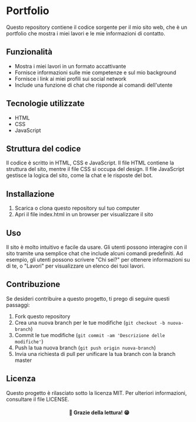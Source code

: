 # Portfolio


Questo repository contiene il codice sorgente per il mio sito web, che è un portfolio che mostra i miei lavori e le mie informazioni di contatto.

## Funzionalità
- Mostra i miei lavori in un formato accattivante
- Fornisce informazioni sulle mie competenze e sul mio background
- Fornisce i link ai miei profili sui social network
- Include una funzione di chat che risponde ai comandi dell'utente

## Tecnologie utilizzate
- HTML
- CSS
- JavaScript

## Struttura del codice
Il codice è scritto in HTML, CSS e JavaScript. Il file HTML contiene la struttura del sito, mentre il file CSS si occupa del design. Il file JavaScript gestisce la logica del sito, come la chat e le risposte del bot.

## Installazione
1. Scarica o clona questo repository sul tuo computer
2. Apri il file index.html in un browser per visualizzare il sito

## Uso
Il sito è molto intuitivo e facile da usare. Gli utenti possono interagire con il sito tramite una semplice chat che include alcuni comandi predefiniti. Ad esempio, gli utenti possono scrivere "Chi sei?" per ottenere informazioni su di te, o "Lavori" per visualizzare un elenco dei tuoi lavori.

## Contribuzione
Se desideri contribuire a questo progetto, ti prego di seguire questi passaggi:
1. Fork questo repository
2. Crea una nuova branch per le tue modifiche (`git checkout -b nuova-branch`)
3. Commit le tue modifiche (`git commit -am 'Descrizione delle modifiche'`)
4. Push la tua nuova branch (`git push origin nuova-branch`)
5. Invia una richiesta di pull per unificare la tua branch con la branch master

## Licenza
Questo progetto è rilasciato sotto la licenza MIT. Per ulteriori informazioni, consultare il file LICENSE.

<h4 align="center"> 👋  Grazie della lettura!  😁</h4>
